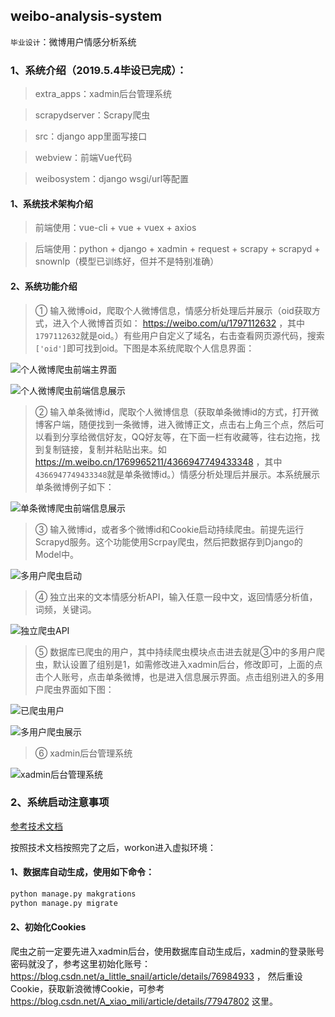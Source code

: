 ## weibo-analysis-system 
`毕业设计`：微博用户情感分析系统

### 1、系统介绍（2019.5.4毕设已完成）：

> extra_apps：xadmin后台管理系统

> scrapydserver：Scrapy爬虫

> src：django app里面写接口

> webview：前端Vue代码

> weibosystem：django wsgi/url等配置

#### 1、系统技术架构介绍

> 前端使用：vue-cli + vue + vuex + axios

> 后端使用：python + django + xadmin + request + scrapy + scrapyd + snownlp（模型已训练好，但并不是特别准确）

#### 2、系统功能介绍

> ① 输入微博oid，爬取个人微博信息，情感分析处理后并展示（oid获取方式，进入个人微博首页如： https://weibo.com/u/1797112632 ，其中`1797112632`就是oid。）有些用户自定义了域名，右击查看网页源代码，搜索`['oid']`即可找到oid。下图是本系统爬取个人信息界面：

![个人微博爬虫前端主界面](https://github.com/Superbsco/weibo-analysis-system/blob/master/pic/1.png?raw=true)

![个人微博爬虫前端信息展示](https://github.com/Superbsco/weibo-analysis-system/blob/master/pic/3.png?raw=true)

> ② 输入单条微博id，爬取个人微博信息（获取单条微博id的方式，打开微博客户端，随便找到一条微博，进入微博正文，点击右上角三个点，然后可以看到分享给微信好友，QQ好友等，在下面一栏有收藏等，往右边拖，找到复制链接，复制并粘贴出来。如 https://m.weibo.cn/1769965211/4366947749433348 ，其中`4366947749433348`就是单条微博id。）情感分析处理后并展示。本系统展示单条微博例子如下：

![单条微博爬虫前端信息展示](https://github.com/Superbsco/weibo-analysis-system/blob/master/pic/4.png?raw=true)

> ③ 输入微博id，或者多个微博id和Cookie启动持续爬虫。前提先运行Scrapyd服务。这个功能使用Scrpay爬虫，然后把数据存到Django的Model中。

![多用户爬虫启动](https://github.com/Superbsco/weibo-analysis-system/blob/master/pic/7.png?raw=true)

> ④ 独立出来的文本情感分析API，输入任意一段中文，返回情感分析值，词频，关键词。

![独立爬虫API](https://github.com/Superbsco/weibo-analysis-system/blob/master/pic/8.png?raw=true)

> ⑤ 数据库已爬虫的用户，其中持续爬虫模块点击进去就是③中的多用户爬虫，默认设置了组别是1，如需修改进入xadmin后台，修改即可，上面的点击个人账号，点击单条微博，也是进入信息展示界面。点击组别进入的多用户爬虫界面如下图：

![已爬虫用户](https://github.com/Superbsco/weibo-analysis-system/blob/master/pic/2.png?raw=true)

![多用户爬虫展示](https://github.com/Superbsco/weibo-analysis-system/blob/master/pic/5.png?raw=true)

> ⑥ xadmin后台管理系统

![xadmin后台管理系统](https://github.com/Superbsco/weibo-analysis-system/blob/master/pic/6.png?raw=true)

### 2、系统启动注意事项

[参考技术文档](https://github.com/Superbsco/weibo-analysis-system/blob/master/%E6%8A%80%E6%9C%AF%E6%96%87%E6%A1%A3%E8%AF%B4%E6%98%8E.md)

按照技术文档按照完了之后，workon进入虚拟环境：

#### 1、数据库自动生成，使用如下命令：

```python
python manage.py makgrations
python manage.py migrate
```

#### 2、初始化Cookies
爬虫之前一定要先进入xadmin后台，使用数据库自动生成后，xadmin的登录账号密码就没了，参考这里初始化账号：https://blog.csdn.net/a_little_snail/article/details/76984933 ，
然后重设Cookie，获取新浪微博Cookie，可参考 https://blog.csdn.net/A_xiao_mili/article/details/77947802 这里。




